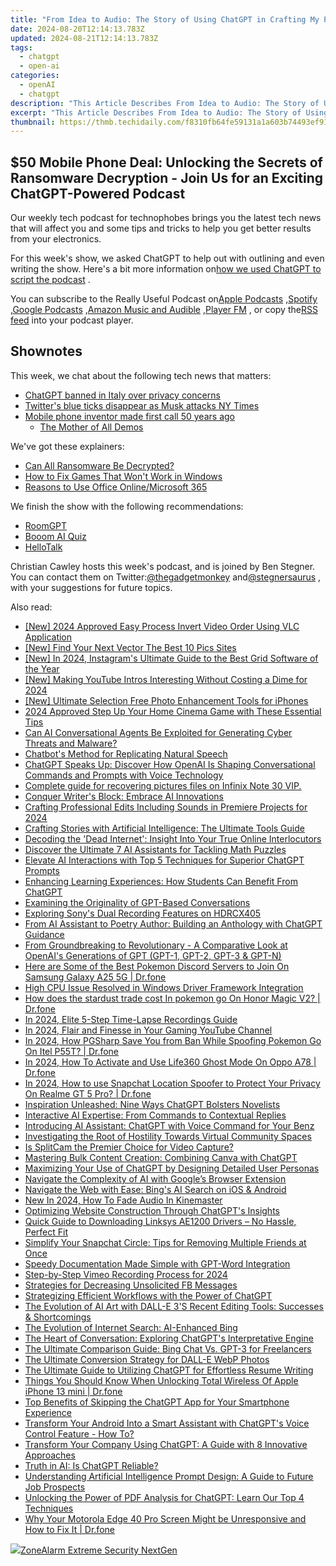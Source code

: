 ```yaml
---
title: "From Idea to Audio: The Story of Using ChatGPT in Crafting My Podcast Script"
date: 2024-08-20T12:14:13.783Z
updated: 2024-08-21T12:14:13.783Z
tags:
  - chatgpt
  - open-ai
categories:
  - openAI
  - chatgpt
description: "This Article Describes From Idea to Audio: The Story of Using ChatGPT in Crafting My Podcast Script"
excerpt: "This Article Describes From Idea to Audio: The Story of Using ChatGPT in Crafting My Podcast Script"
thumbnail: https://thmb.techidaily.com/f8310fb64fe59131a1a603b74493ef91ec9be3bf91a44a7ee26654a9f6fff3c0.jpg
---
```


## $50 Mobile Phone Deal: Unlocking the Secrets of Ransomware Decryption - Join Us for an Exciting ChatGPT-Powered Podcast

 Our weekly tech podcast for technophobes brings you the latest tech news that will affect you and some tips and tricks to help you get better results from your electronics.

 For this week's show, we asked ChatGPT to help out with outlining and even writing the show. Here's a bit more information on[how we used ChatGPT to script the podcast](https://www.makeuseof.com/i-used-chatgpt-to-script-a-podcast-heres-what-happened/) .

 You can subscribe to the Really Useful Podcast on[Apple Podcasts](https://podcasts.apple.com/gb/podcast/the-really-useful-podcast/id1437847131?mt=2) ,[Spotify](https://open.spotify.com/show/283gDxLd6OTNEpRq6tN7ha) ,[Google Podcasts](https://www.google.com/podcasts?feed=aHR0cHM6Ly9hbmNob3IuZm0vcy8zMWJlNDcwL3BvZGNhc3QvcnNz) ,[Amazon Music and Audible](https://music.amazon.co.uk/podcasts/20ab73d4-5da2-46c7-a17f-dc6eb39bdb48/The-Really-Useful-Podcast) ,[Player FM](https://player.fm/series/the-really-useful-podcast-2491856) , or copy the[RSS feed](https://feeds.transistor.fm/the-really-useful-podcast) into your podcast player.

## Shownotes

This week, we chat about the following tech news that matters:

* [ChatGPT banned in Italy over privacy concerns](https://www.bbc.co.uk/news/technology-65139406)
* [Twitter's blue ticks disappear as Musk attacks NY Times](https://www.bbc.co.uk/news/technology-65156216)
* [Mobile phone inventor made first call 50 years ago](https://www.bbc.co.uk/news/technology-65112048)  
  * [The Mother of All Demos](https://www.youtube.com/watch?v=B6rKUf9DWRI)

We've got these explainers:

* [Can All Ransomware Be Decrypted?](https://www.makeuseof.com/can-all-ransomware-be-decrypted/)
* [How to Fix Games That Won't Work in Windows](https://www.makeuseof.com/fix-games-not-working-windows/)
* [Reasons to Use Office Online/Microsoft 365](https://www.makeuseof.com/tag/dont-pay-word-5-reasons-use-office-online/)

We finish the show with the following recommendations:

* [RoomGPT](http://https://www.roomgpt.io/)
* [Booom AI Quiz](https://booom.ai/)
* [HelloTalk](https://www.hellotalk.com/?lang=en)

 Christian Cawley hosts this week's podcast, and is joined by Ben Stegner. You can contact them on Twitter:[@thegadgetmonkey](https://twitter.com/thegadgetmonkey) and[@stegnersaurus](https://twitter.com/stegnersaurus) , with your suggestions for future topics.


<ins class="adsbygoogle"
     style="display:block"
     data-ad-format="autorelaxed"
     data-ad-client="ca-pub-7571918770474297"
     data-ad-slot="1223367746"></ins>



<ins class="adsbygoogle"
     style="display:block"
     data-ad-client="ca-pub-7571918770474297"
     data-ad-slot="8358498916"
     data-ad-format="auto"
     data-full-width-responsive="true"></ins>

<span class="atpl-alsoreadstyle">Also read:</span>
<div><ul>
<li><a href="https://remote-screen-capture.techidaily.com/new-2024-approved-easy-process-invert-video-order-using-vlc-application/"><u>[New] 2024 Approved  Easy Process  Invert Video Order Using VLC Application</u></a></li>
<li><a href="https://some-techniques.techidaily.com/new-find-your-next-vector-the-best-10-pics-sites/"><u>[New] Find Your Next Vector  The Best 10 Pics Sites</u></a></li>
<li><a href="https://instagram-video-files.techidaily.com/new-in-2024-instagrams-ultimate-guide-to-the-best-grid-software-of-the-year/"><u>[New] In 2024, Instagram's Ultimate Guide to the Best Grid Software of the Year</u></a></li>
<li><a href="https://youtube-blog.techidaily.com/aking-youtube-intros-interesting-without-costing-a-dime-for-2024/"><u>[New] Making YouTube Intros Interesting Without Costing a Dime for 2024</u></a></li>
<li><a href="https://fox-glue.techidaily.com/new-ultimate-selection-free-photo-enhancement-tools-for-iphones/"><u>[New] Ultimate Selection  Free Photo Enhancement Tools for iPhones</u></a></li>
<li><a href="https://fox-http.techidaily.com/2024-approved-step-up-your-home-cinema-game-with-these-essential-tips/"><u>2024 Approved  Step Up Your Home Cinema Game with These Essential Tips</u></a></li>
<li><a href="https://tech-haven.techidaily.com/can-ai-conversational-agents-be-exploited-for-generating-cyber-threats-and-malware/"><u>Can AI Conversational Agents Be Exploited for Generating Cyber Threats and Malware?</u></a></li>
<li><a href="https://tech-haven.techidaily.com/chatbots-method-for-replicating-natural-speech/"><u>Chatbot's Method for Replicating Natural Speech</u></a></li>
<li><a href="https://tech-haven.techidaily.com/chatgpt-speaks-up-discover-how-openai-is-shaping-conversational-commands-and-prompts-with-voice-technology/"><u>ChatGPT Speaks Up: Discover How OpenAI Is Shaping Conversational Commands and Prompts with Voice Technology</u></a></li>
<li><a href="https://phone-solutions.techidaily.com/complete-guide-for-recovering-pictures-files-on-infinix-note-30-vip-by-fonelab-android-recover-pictures/"><u>Complete guide for recovering pictures files on Infinix Note 30 VIP.</u></a></li>
<li><a href="https://tech-haven.techidaily.com/conquer-writers-block-embrace-ai-innovations/"><u>Conquer Writer's Block: Embrace AI Innovations</u></a></li>
<li><a href="https://fox-glue.techidaily.com/crafting-professional-edits-including-sounds-in-premiere-projects-for-2024/"><u>Crafting Professional Edits  Including Sounds in Premiere Projects for 2024</u></a></li>
<li><a href="https://tech-haven.techidaily.com/crafting-stories-with-artificial-intelligence-the-ultimate-tools-guide/"><u>Crafting Stories with Artificial Intelligence: The Ultimate Tools Guide</u></a></li>
<li><a href="https://tech-haven.techidaily.com/decoding-the-dead-internet-insight-into-your-true-online-interlocutors/"><u>Decoding the 'Dead Internet': Insight Into Your True Online Interlocutors</u></a></li>
<li><a href="https://tech-haven.techidaily.com/discover-the-ultimate-7-ai-assistants-for-tackling-math-puzzles/"><u>Discover the Ultimate 7 AI Assistants for Tackling Math Puzzles</u></a></li>
<li><a href="https://tech-haven.techidaily.com/elevate-ai-interactions-with-top-5-techniques-for-superior-chatgpt-prompts/"><u>Elevate AI Interactions with Top 5 Techniques for Superior ChatGPT Prompts</u></a></li>
<li><a href="https://tech-haven.techidaily.com/enhancing-learning-experiences-how-students-can-benefit-from-chatgpt/"><u>Enhancing Learning Experiences: How Students Can Benefit From ChatGPT</u></a></li>
<li><a href="https://tech-haven.techidaily.com/examining-the-originality-of-gpt-based-conversations/"><u>Examining the Originality of GPT-Based Conversations</u></a></li>
<li><a href="https://buynow-help.techidaily.com/exploring-sonys-dual-recording-features-on-hdrcx405/"><u>Exploring Sony's Dual Recording Features on HDRCX405</u></a></li>
<li><a href="https://tech-haven.techidaily.com/from-ai-assistant-to-poetry-author-building-an-anthology-with-chatgpt-guidance/"><u>From AI Assistant to Poetry Author: Building an Anthology with ChatGPT Guidance</u></a></li>
<li><a href="https://tech-haven.techidaily.com/from-groundbreaking-to-revolutionary-a-comparative-look-at-openais-generations-of-gpt-gpt-1-gpt-2-gpt-3-and-gpt-n/"><u>From Groundbreaking to Revolutionary - A Comparative Look at OpenAI's Generations of GPT (GPT-1, GPT-2, GPT-3 & GPT-N)</u></a></li>
<li><a href="https://change-location.techidaily.com/here-are-some-of-the-best-pokemon-discord-servers-to-join-on-samsung-galaxy-a25-5g-drfone-by-drfone-virtual-android/"><u>Here are Some of the Best Pokemon Discord Servers to Join On Samsung Galaxy A25 5G | Dr.fone</u></a></li>
<li><a href="https://common-error.techidaily.com/high-cpu-issue-resolved-in-windows-driver-framework-integration/"><u>High CPU Issue Resolved in Windows Driver Framework Integration</u></a></li>
<li><a href="https://pokemon-go-android.techidaily.com/how-does-the-stardust-trade-cost-in-pokemon-go-on-honor-magic-v2-drfone-by-drfone-virtual-android/"><u>How does the stardust trade cost In pokemon go On Honor Magic V2? | Dr.fone</u></a></li>
<li><a href="https://screen-recording.techidaily.com/in-2024-elite-5-step-time-lapse-recordings-guide/"><u>In 2024, Elite 5-Step Time-Lapse Recordings Guide</u></a></li>
<li><a href="https://youtube-lab.techidaily.com/24-flair-and-finesse-in-your-gaming-youtube-channel/"><u>In 2024, Flair and Finesse in Your Gaming YouTube Channel</u></a></li>
<li><a href="https://android-pokemon-go.techidaily.com/in-2024-how-pgsharp-save-you-from-ban-while-spoofing-pokemon-go-on-itel-p55t-drfone-by-drfone-virtual-android/"><u>In 2024, How PGSharp Save You from Ban While Spoofing Pokemon Go On Itel P55T? | Dr.fone</u></a></li>
<li><a href="https://location-social.techidaily.com/in-2024-how-to-activate-and-use-life360-ghost-mode-on-oppo-a78-drfone-by-drfone-virtual-android/"><u>In 2024, How To Activate and Use Life360 Ghost Mode On Oppo A78 | Dr.fone</u></a></li>
<li><a href="https://phone-solutions.techidaily.com/in-2024-how-to-use-snapchat-location-spoofer-to-protect-your-privacy-on-realme-gt-5-pro-drfone-by-drfone-virtual-android/"><u>In 2024, How to use Snapchat Location Spoofer to Protect Your Privacy On Realme GT 5 Pro? | Dr.fone</u></a></li>
<li><a href="https://tech-haven.techidaily.com/inspiration-unleashed-nine-ways-chatgpt-bolsters-novelists/"><u>Inspiration Unleashed: Nine Ways ChatGPT Bolsters Novelists</u></a></li>
<li><a href="https://tech-haven.techidaily.com/interactive-ai-expertise-from-commands-to-contextual-replies/"><u>Interactive AI Expertise: From Commands to Contextual Replies</u></a></li>
<li><a href="https://tech-haven.techidaily.com/introducing-ai-assistant-chatgpt-with-voice-command-for-your-benz/"><u>Introducing AI Assistant: ChatGPT with Voice Command for Your Benz</u></a></li>
<li><a href="https://facebook.techidaily.com/investigating-the-root-of-hostility-towards-virtual-community-spaces/"><u>Investigating the Root of Hostility Towards Virtual Community Spaces</u></a></li>
<li><a href="https://remote-screen-capture.techidaily.com/is-splitcam-the-premier-choice-for-video-capture/"><u>Is SplitCam the Premier Choice for Video Capture?</u></a></li>
<li><a href="https://tech-haven.techidaily.com/mastering-bulk-content-creation-combining-canva-with-chatgpt/"><u>Mastering Bulk Content Creation: Combining Canva with ChatGPT</u></a></li>
<li><a href="https://tech-haven.techidaily.com/maximizing-your-use-of-chatgpt-by-designing-detailed-user-personas/"><u>Maximizing Your Use of ChatGPT by Designing Detailed User Personas</u></a></li>
<li><a href="https://tech-haven.techidaily.com/navigate-the-complexity-of-ai-with-googles-browser-extension/"><u>Navigate the Complexity of AI with Google’s Browser Extension</u></a></li>
<li><a href="https://tech-haven.techidaily.com/navigate-the-web-with-ease-bings-ai-search-on-ios-and-android/"><u>Navigate the Web with Ease: Bing's AI Search on iOS & Android</u></a></li>
<li><a href="https://ai-video-editing.techidaily.com/new-in-2024-how-to-fade-audio-in-kinemaster/"><u>New In 2024, How To Fade Audio In Kinemaster</u></a></li>
<li><a href="https://tech-haven.techidaily.com/optimizing-website-construction-through-chatgpts-insights/"><u>Optimizing Website Construction Through ChatGPT's Insights</u></a></li>
<li><a href="https://win-amazing.techidaily.com/1722968715521-quick-guide-to-downloading-linksys-ae1200-drivers-no-hassle-perfect-fit/"><u>Quick Guide to Downloading Linksys AE1200 Drivers – No Hassle, Perfect Fit</u></a></li>
<li><a href="https://tech-recovery.techidaily.com/simplify-your-snapchat-circle-tips-for-removing-multiple-friends-at-once/"><u>Simplify Your Snapchat Circle: Tips for Removing Multiple Friends at Once</u></a></li>
<li><a href="https://tech-haven.techidaily.com/speedy-documentation-made-simple-with-gpt-word-integration/"><u>Speedy Documentation Made Simple with GPT-Word Integration</u></a></li>
<li><a href="https://digital-screen-recording.techidaily.com/step-by-step-vimeo-recording-process-for-2024/"><u>Step-by-Step Vimeo Recording Process for 2024</u></a></li>
<li><a href="https://facebook.techidaily.com/strategies-for-decreasing-unsolicited-fb-messages/"><u>Strategies for Decreasing Unsolicited FB Messages</u></a></li>
<li><a href="https://tech-haven.techidaily.com/strategizing-efficient-workflows-with-the-power-of-chatgpt/"><u>Strategizing Efficient Workflows with the Power of ChatGPT</u></a></li>
<li><a href="https://tech-haven.techidaily.com/the-evolution-of-ai-art-with-dall-e-3s-recent-editing-tools-successes-and-shortcomings/"><u>The Evolution of AI Art with DALL-E 3'S Recent Editing Tools: Successes & Shortcomings</u></a></li>
<li><a href="https://tech-haven.techidaily.com/the-evolution-of-internet-search-ai-enhanced-bing/"><u>The Evolution of Internet Search: AI-Enhanced Bing</u></a></li>
<li><a href="https://tech-haven.techidaily.com/the-heart-of-conversation-exploring-chatgpts-interpretative-engine/"><u>The Heart of Conversation: Exploring ChatGPT's Interpretative Engine</u></a></li>
<li><a href="https://tech-haven.techidaily.com/the-ultimate-comparison-guide-bing-chat-vs-gpt-3-for-freelancers/"><u>The Ultimate Comparison Guide: Bing Chat Vs. GPT-3 for Freelancers</u></a></li>
<li><a href="https://tech-haven.techidaily.com/the-ultimate-conversion-strategy-for-dall-e-webp-photos/"><u>The Ultimate Conversion Strategy for DALL-E WebP Photos</u></a></li>
<li><a href="https://tech-haven.techidaily.com/the-ultimate-guide-to-utilizing-chatgpt-for-effortless-resume-writing/"><u>The Ultimate Guide to Utilizing ChatGPT for Effortless Resume Writing</u></a></li>
<li><a href="https://iphone-unlock.techidaily.com/things-you-should-know-when-unlocking-total-wireless-of-apple-iphone-13-mini-drfone-by-drfone-ios/"><u>Things You Should Know When Unlocking Total Wireless Of Apple iPhone 13 mini | Dr.fone</u></a></li>
<li><a href="https://tech-haven.techidaily.com/top-benefits-of-skipping-the-chatgpt-app-for-your-smartphone-experience/"><u>Top Benefits of Skipping the ChatGPT App for Your Smartphone Experience</u></a></li>
<li><a href="https://tech-haven.techidaily.com/transform-your-android-into-a-smart-assistant-with-chatgpts-voice-control-feature-how-to/"><u>Transform Your Android Into a Smart Assistant with ChatGPT's Voice Control Feature - How To?</u></a></li>
<li><a href="https://tech-haven.techidaily.com/transform-your-company-using-chatgpt-a-guide-with-8-innovative-approaches/"><u>Transform Your Company Using ChatGPT: A Guide with 8 Innovative Approaches</u></a></li>
<li><a href="https://tech-haven.techidaily.com/truth-in-ai-is-chatgpt-reliable/"><u>Truth in AI: Is ChatGPT Reliable?</u></a></li>
<li><a href="https://tech-haven.techidaily.com/understanding-artificial-intelligence-prompt-design-a-guide-to-future-job-prospects/"><u>Understanding Artificial Intelligence Prompt Design: A Guide to Future Job Prospects</u></a></li>
<li><a href="https://tech-haven.techidaily.com/unlocking-the-power-of-pdf-analysis-for-chatgpt-learn-our-top-4-techniques/"><u>Unlocking the Power of PDF Analysis for ChatGPT: Learn Our Top 4 Techniques</u></a></li>
<li><a href="https://howto.techidaily.com/why-your-motorola-edge-40-pro-screen-might-be-unresponsive-and-how-to-fix-it-drfone-by-drfone-fix-android-problems-fix-android-problems/"><u>Why Your Motorola Edge 40 Pro Screen Might be Unresponsive and How to Fix It | Dr.fone</u></a></li>
</ul></div>

<!-- affiliate ads begin -->
<a href="https://estore.zonealarm.com/order/checkout.php?PRODS=36245101&QTY=1&AFFILIATE=108875&CART=1"><img src="https://sc1.checkpoint.com/sc1/za/images/boxes/zang_box_trust.png" border="0">ZoneAlarm Extreme Security NextGen</a>
<!-- affiliate ads end -->